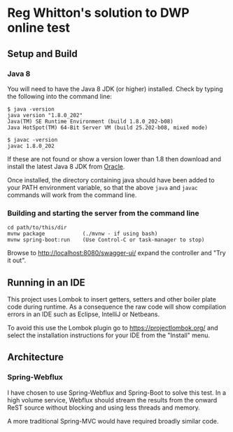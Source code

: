 # Reg Whitton's solution to DWP online test

## Setup and Build

### Java 8

You will need to have the Java 8 JDK (or higher) installed.  Check by typing the following into the command line:

    $ java -version
    java version "1.8.0_202"
    Java(TM) SE Runtime Environment (build 1.8.0_202-b08)
    Java HotSpot(TM) 64-Bit Server VM (build 25.202-b08, mixed mode)
    
    $ javac -version
    javac 1.8.0_202

If these are not found or show a version lower than 1.8 then download and install the latest Java 8 JDK from [Oracle](https://www.oracle.com/technetwork/java/javase/downloads/index.html).

Once installed, the directory containing java should have been added to your PATH environment variable, so that the above `java` and `javac` commands will work from the command line. 

### Building and starting the server from the command line

    cd path/to/this/dir
    mvnw package            (./mvnw - if using bash)
    mvnw spring-boot:run    (Use Control-C or task-manager to stop)
    
Browse to <http://localhost:8080/swagger-ui/> expand the controller and "Try it out".

## Running in an IDE

This project uses Lombok to insert getters, setters and other boiler plate code during runtime.  As a consequence the raw code will show compilation errors in an IDE such as Eclipse, IntelliJ or Netbeans.

To avoid this use the Lombok plugin go to <https://projectlombok.org/> and select the installation instructions for your IDE from the "Install" menu.

## Architecture

### Spring-Webflux

I have chosen to use Spring-Webflux and Spring-Boot to solve this test.
In a high volume service, Webflux should stream the results from the onward ReST source without blocking and using less threads and memory. 

A more traditional Spring-MVC would have required broadly similar code.